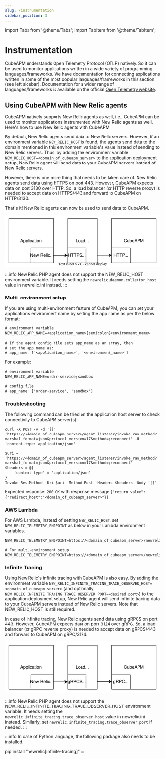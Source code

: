 ```yaml
---
slug: /instrumentation
sidebar_position: 3
---
```


import Tabs from '@theme/Tabs';
import TabItem from '@theme/TabItem';

# Instrumentation

CubeAPM understands Open Telemetry Protocol (OTLP) natively. So it can be used to monitor applications written in a wide variety of programming languages/frameworks. We have documentation for connecting applications written in some of the most popular languages/frameworks in this section (see left sidebar). Documentation for a wider range of languages/frameworks is available on the official [Open Telemetry website](https://opentelemetry.io/docs/instrumentation/).

## Using CubeAPM with New Relic agents

CubeAPM natively supports New Relic agents as well, i.e., CubeAPM can be used to monitor applications instrumented with New Relic agents as well. Here's how to use New Relic agents with CubeAPM:

By default, New Relic agents send data to New Relic servers. However, if an environment variable `NEW_RELIC_HOST` is found, the agents send data to the domain mentioned in this environment variable's value instead of sending to New Relic servers. Thus, by adding the environment variable `NEW_RELIC_HOST=<domain_of_cubeapm_server>` to the application deployment setup, New Relic agent will send data to your CubeAPM servers instead of New Relic servers.

However, there is one more thing that needs to be taken care of. New Relic agents send data using HTTPS on port 443. However, CubeAPM expects data on port 3130 over HTTP. So, a load balancer (or HTTP reverse proxy) is needed to accept data on HTTPS/443 and forward to CubeAPM on HTTP/3130.

That's it! New Relic agents can now be used to send data to CubeAPM.

![CubeAPM with New Relic](/img/new-relic.svg)

:::info
New Relic PHP agent does not support the NEW_RELIC_HOST environment variable. It needs setting the `newrelic.daemon.collector_host` value in newrelic.ini instead.
:::

### Multi-environment setup

If you are using multi-environment feature of CubeAPM, you can set your application’s environment name by setting the app name as per the below format:

```shell
# environment variable
NEW_RELIC_APP_NAME=<application_name>[semicolon]<environment_name>

# If the agent config file sets app_name as an array, then
# set the app name as:
# app_name: ['<application_name>', '<environment_name>']
```

For example:

```shell
# environment variable
NEW_RELIC_APP_NAME=order-service;sandbox

# config file
# app_name: ['order-service', 'sandbox']
```

### Troubleshooting

The following command can be tried on the application host server to check connectivity to CubeAPM server(s):
<Tabs groupId="shells">
<TabItem value="bash" label="bash">

```shell
curl -X POST -v -d '[]' 'https://<domain_of_cubeapm_server>/agent_listener/invoke_raw_method?marshal_format=json&protocol_version=17&method=preconnect' -H 'content-type: application/json'
```

</TabItem>
<TabItem value="powershell" label="powershell">

```shell
$uri = 'https://<domain_of_cubeapm_server>/agent_listener/invoke_raw_method?marshal_format=json&protocol_version=17&method=preconnect'
$headers = @{
    'content-type' = 'application/json'
}
Invoke-RestMethod -Uri $uri -Method Post -Headers $headers -Body '[]'
```

</TabItem>
</Tabs>

Expected response: `200 OK` with response message `{"return_value":{"redirect_host":"<domain_of_cubeapm_server>"}}`

### AWS Lambda

For AWS Lambda, instead of setting `NEW_RELIC_HOST`, set `NEW_RELIC_TELEMETRY_ENDPOINT` as below in your Lambda environment variables.

```shell
NEW_RELIC_TELEMETRY_ENDPOINT=https://<domain_of_cubeapm_server>/newrelic/aws/lambda/v1

# For multi-environment setup
NEW_RELIC_TELEMETRY_ENDPOINT=https://<domain_of_cubeapm_server>/newrelic/aws/lambda/v1/env/<environment_name>
```

### Infinite Tracing

Using New Relic's infinite tracing with CubeAPM is also easy. By adding the environment variable `NEW_RELIC_INFINITE_TRACING_TRACE_OBSERVER_HOST=<domain_of_cubeapm_server>` (and optionally `NEW_RELIC_INFINITE_TRACING_TRACE_OBSERVER_PORT=<desired_port>`) to the application deployment setup, New Relic agent will send infinite tracing data to your CubeAPM servers instead of New Relic servers. Note that NEW_RELIC_HOST is still required.

In case of infinite tracing, New Relic agents send data using gRPCS on port 443. However, CubeAPM expects data on port 3124 over gRPC. So, a load balancer (or gRPC reverse proxy) is needed to accept data on gRPCS/443 and forward to CubeAPM on gRPC/3124.

![CubeAPM with New Relic infinite tracing](/img/new-relic-8t.svg)

:::info
New Relic PHP agent does not support the NEW_RELIC_INFINITE_TRACING_TRACE_OBSERVER_HOST environment variable. It needs setting the `newrelic.infinite_tracing.trace_observer.host` value in newrelic.ini instead. Similarly, set `newrelic.infinite_tracing.trace_observer.port` if needed.
:::

:::info
In case of Python language, the following package also needs to be installed.

pip install "newrelic[infinite-tracing]"
:::
